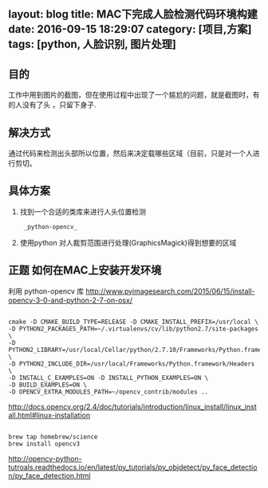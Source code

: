 layout: blog
title: MAC下完成人脸检测代码环境构建
date: 2016-09-15 18:29:07
category: [项目,方案]
tags: [python, 人脸识别, 图片处理]
---

## 目的

工作中用到图片的截图，但在使用过程中出现了一个尴尬的问题，就是截图时，有的人没有了头
，只留下身子.

## 解决方式

通过代码来检测出头部所以位置，然后来决定载哪些区域（目前，只是对一个人进行剪切。


## 具体方案

1. 找到一个合适的类库来进行人头位置检测

        _python-opencv_

2. 使用python 对人裁剪范围进行处理(GraphicsMagick)得到想要的区域



## 正题 如何在MAC上安装开发环境


利用  python-opencv 库
<http://www.pyimagesearch.com/2015/06/15/install-opencv-3-0-and-python-2-7-on-osx/>

```

cmake -D CMAKE_BUILD_TYPE=RELEASE -D CMAKE_INSTALL_PREFIX=/usr/local \
-D PYTHON2_PACKAGES_PATH=~/.virtualenvs/cv/lib/python2.7/site-packages \
-D
PYTHON2_LIBRARY=/usr/local/Cellar/python/2.7.10/Frameworks/Python.framework/Versions/2.7/bin
\
-D PYTHON2_INCLUDE_DIR=/usr/local/Frameworks/Python.framework/Headers \
-D INSTALL_C_EXAMPLES=ON -D INSTALL_PYTHON_EXAMPLES=ON \
-D BUILD_EXAMPLES=ON \
-D OPENCV_EXTRA_MODULES_PATH=~/opencv_contrib/modules ..

```

 <http://docs.opencv.org/2.4/doc/tutorials/introduction/linux_install/linux_install.html#linux-installation>


 ```

 brew tap homebrew/science
 brew install opencv3
 
 ```
 <http://opencv-python-tutroals.readthedocs.io/en/latest/py_tutorials/py_objdetect/py_face_detection/py_face_detection.html>

 
 

 
